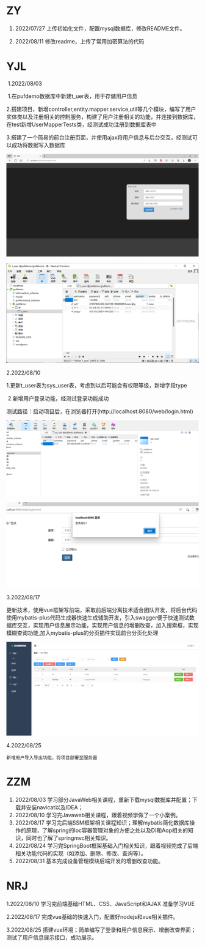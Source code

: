 # ZY
1. 2022/07/27
上传初始化文件，配置mysql数据库，修改README文件。

2.  2022/08/11 
修改readme，上传了常用加密算法的代码

# YJL

​	1.2022/08/03

​		1.在pufdemo数据库中新建t_uer表，用于存储用户信息

​		2.搭建项目，新增controller,entity.mapper.service,util等几个模块，编写了用户实体类以及注册相关的控制服务，构建了用户注册相关的功能，并连接到数据库，在test新增UserMapperTests类，经测试成功注册到数据库表中

​		3.搭建了一个简易的前台注册页面，并使用ajax将用户信息与后台交互，经测试可以成功将数据写入数据库

![1](./imgs/1.png)

![2](./imgs/2.png)

2.2022/08/10

​	1.更新t_user表为sys_user表，考虑到以后可能会有权限等级，新增字段type

​	2.新增用户登录功能，经测试登录功能成功

​		测试路径：启动项目后，在浏览器打开(http://localhost:8080/web/login.html)

![](./imgs/3.jpg)

![](./imgs/4.jpg)

3.2022/08/17

​	更新技术，使用vue框架写前端，采取前后端分离技术适合团队开发，将后台代码使用mybatis-plus代码生成器快速生成辅助开发，引入swagger便于快速测试数据库交互，实现用户信息展示功能，实现用户信息的增删改查，加入搜索框，实现模糊查询功能,加入mybatis-plus的分页插件实现前台分页化处理
    
    
![](./imgs/5.jpg)

4.2022/08/25
    
    新增用户导入导出功能，将项目部署至服务器

# ZZM
1. 2022/08/03 
学习部分JavaWeb相关课程，重新下载mysql数据库并配置；下载并安装navicat以及IDEA；
2. 2022/08/10 学习完Javaweb相关课程，跟着视频学做了一个小案例。
3. 2022/08/17 学习完后端SSM框架相关课程知识；理解mybatis简化数据库操作的原理，了解spring的Ioc容器管理对象的方便之处以及DI和Aop相关的知识，同时也了解了springmvc相关知识。
4. 2022/08/24 学习完SpringBoot框架基础入门相关知识，跟着视频完成了后端相关功能代码的实现（如添加、删除、修改、查询等）。
5. 2022/08/31 基本完成设备管理模块后端开发的增删改查功能。

# NRJ
1.2022/08/10
 学习完前端基础HTML、CSS、JavaScript和AJAX 准备学习VUE
 
2.2022/08/17
  完成vue基础的快速入门，配置好nodejs和vue相关插件。

3.2022/08/25
  搭建vue环境；简单编写了登录和用户信息展示、增删改查界面；测试了用户信息展示接口，成功展示。



